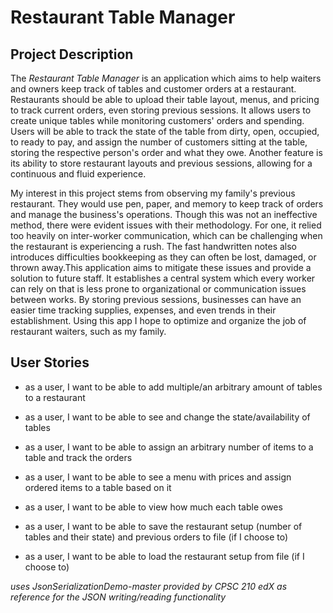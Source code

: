 [//]: # (# My Personal Project)

[//]: # ()
[//]: # (## A subtitle)

[//]: # ()
[//]: # (A *bulleted* list:)

[//]: # (- item 1)

[//]: # (- item 2)

[//]: # (- item 3)

[//]: # ()
[//]: # (An example of text with **bold** and *italic* fonts.)

# Restaurant Table Manager

## Project Description

The *Restaurant Table Manager* is an application which aims to help waiters and owners keep track of tables and customer
orders at a restaurant. Restaurants should be able to upload their table layout, menus, and pricing to track current 
orders, even storing previous sessions. It allows users to create unique tables while monitoring customers' orders and 
spending. Users will be able to track the state of the table from dirty, open, occupied, to ready to pay, and assign 
the number of customers sitting at the table, storing the respective person's order and what they owe. Another feature
is its ability to store restaurant layouts and previous sessions, allowing for a continuous and fluid experience.

My interest in this project stems from observing my family's previous restaurant. They would use pen, paper, and memory
to keep track of orders and manage the business's operations. Though this was not an ineffective method, there were
evident issues with their methodology. For one, it relied too heavily on inter-worker communication, which can be
challenging when the restaurant is experiencing a rush. The fast handwritten notes also introduces difficulties
bookkeeping as they can often be lost, damaged, or thrown away.This application aims to mitigate these issues and 
provide a solution to future staff. It establishes a central system which every worker can rely on that is less prone
to organizational or communication issues between works. By storing previous sessions, businesses can have an easier
time tracking supplies, expenses, and even trends in their establishment. Using this app I hope to optimize and organize
the job of restaurant waiters, such as my family.

## User Stories

- as a user, I want to be able to add multiple/an arbitrary amount of tables to a restaurant 
- as a user, I want to be able to see and change the state/availability of tables
- as a user, I want to be able to assign an arbitrary number of items to a table and track the orders
- as a user, I want to be able to see a menu with prices and assign ordered items to a table based on it
- as a user, I want to be able to view how much each table owes

- as a user, I want to be able to save the restaurant setup (number of tables and their state) and previous orders to file (if I choose to)
- as a user, I want to be able to load the restaurant setup from file (if I choose to)

*uses JsonSerializationDemo-master provided by CPSC 210 edX as reference for the JSON writing/reading functionality*
